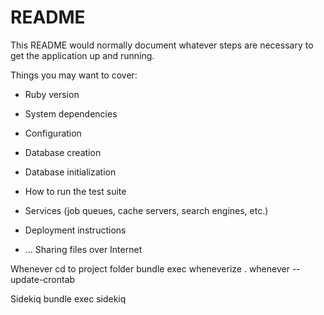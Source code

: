 # README

This README would normally document whatever steps are necessary to get the
application up and running.

Things you may want to cover:

* Ruby version

* System dependencies

* Configuration

* Database creation

* Database initialization

* How to run the test suite

* Services (job queues, cache servers, search engines, etc.)

* Deployment instructions

* ...
Sharing files over Internet


Whenever
cd to project folder
bundle exec wheneverize .
whenever --update-crontab

Sidekiq
bundle exec sidekiq